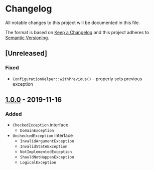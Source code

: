 # Changelog

All notable changes to this project will be documented in this file.

The format is based on [Keep a Changelog](http://keepachangelog.com/en/1.0.0/)
and this project adheres to [Semantic Versioning](http://semver.org/spec/v2.0.0.html).

## [Unreleased]

### Fixed

- `ConfigurationHelper::withPrevious()` - properly sets previous exception

## [1.0.0] - 2019-11-16

### Added

- `CheckedException` interface
  - `DomainException`
- `UncheckedException` interface
  - `InvalidArgumentException`
  - `InvalidStateException`
  - `NotImplementedException`
  - `ShouldNotHappenException`
  - `LogicalException`

[1.0.0]: https://github.com/modette/exceptions/releases/tag/v1.0.0
